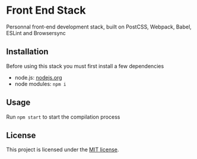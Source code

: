 # Front End Stack

Personnal front-end development stack, built on PostCSS, Webpack, Babel, ESLint and Browsersync

## Installation

Before using this stack you must first install a few dependencies

 - node.js: [nodejs.org](http://nodejs.org/)
 - node modules: `npm i`

## Usage

Run `npm start` to start the compilation process

## License

This project is licensed under the [MIT license](LICENSE).
